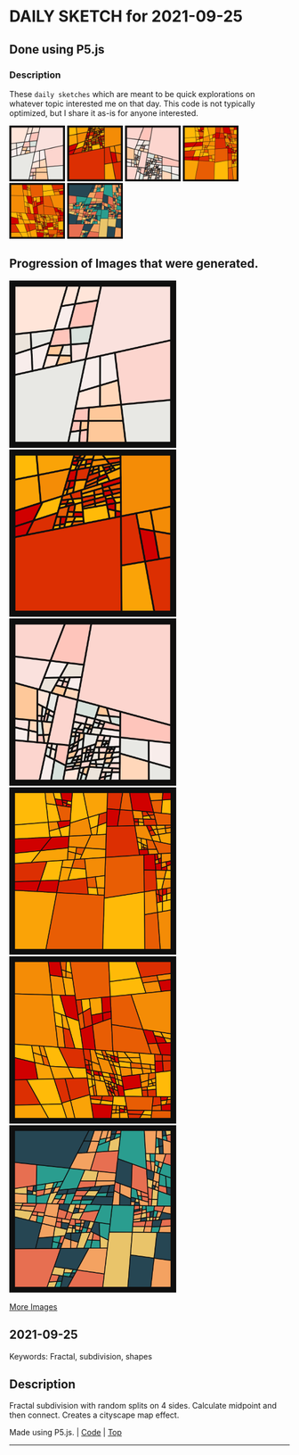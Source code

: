 # DAILY SKETCH for 2021-09-25

## Done using P5.js

### Description

These `daily sketches` which are meant to be quick explorations     on whatever topic interested me on that day. This code is not typically optimized, but I share it as-is     for anyone interested.

<img src = 'images/keep_2021-09-25-19-15-57.png' width = '100'> <img src = 'images/keep_2021-09-25-19-16-20.png' width = '100'> <img src = 'images/keep_2021-09-25-19-16-31.png' width = '100'> <img src = 'images/keep_2021-09-25-19-16-56.png' width = '100'> <img src = 'images/keep_2021-09-25-19-18-22.png' width = '100'> <img src = 'images/keep_2021-09-25-19-20-14.png' width = '100'> 

## Progression of Images that were generated.

<img src = 'images/keep_2021-09-25-19-15-57.png' width = '300'> 
<img src = 'images/keep_2021-09-25-19-16-20.png' width = '300'> 
<img src = 'images/keep_2021-09-25-19-16-31.png' width = '300'> 
<img src = 'images/keep_2021-09-25-19-16-56.png' width = '300'> 
<img src = 'images/keep_2021-09-25-19-18-22.png' width = '300'> 
<img src = 'images/keep_2021-09-25-19-20-14.png' width = '300'> 


[More Images](2021-09-25/images) 


 ## 2021-09-25
Keywords: Fractal, subdivision, shapes
 

## Description 

 Fractal subdivision with random splits on 4 sides. Calculate midpoint and then connect.
 Creates a cityscape map effect.
 

Made using P5.js. | [Code](2021/2021-09-25/) | [Top](#daily-sketches) 

-----

